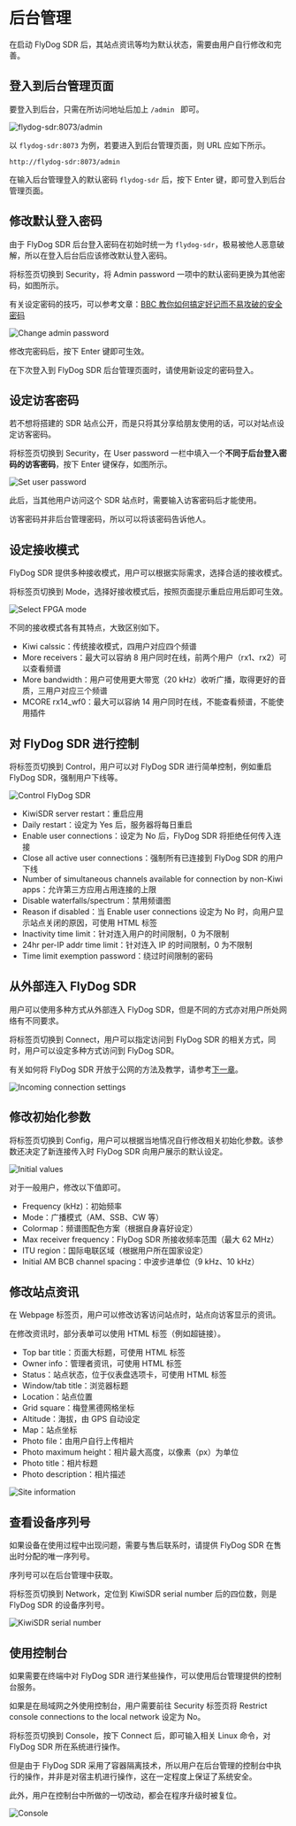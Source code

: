 # 后台管理

在启动 FlyDog SDR 后，其站点资讯等均为默认状态，需要由用户自行修改和完善。

## 登入到后台管理页面

要登入到后台，只需在所访问地址后加上 `/admin ` 即可。

![flydog-sdr:8073/admin](/manual/admin_1.png "flydog-sdr:8073/admin")

以 `flydog-sdr:8073` 为例，若要进入到后台管理页面，则 URL 应如下所示。

```
http://flydog-sdr:8073/admin
```

在输入后台管理登入的默认密码 `flydog-sdr` 后，按下 Enter 键，即可登入到后台管理页面。

## 修改默认登入密码

由于 FlyDog SDR 后台登入密码在初始时统一为 `flydog-sdr`，极易被他人恶意破解，所以在登入后台后应该修改默认登入密码。

将标签页切换到 Security，将 Admin password 一项中的默认密码更换为其他密码，如图所示。

有关设定密码的技巧，可以参考文章：[BBC 教你如何搞定好记而不易攻破的安全密码](https://www.bbc.com/zhongwen/simp/50282159)

![Change admin password](/manual/admin_2.png "Change admin password")

修改完密码后，按下 Enter 键即可生效。

在下次登入到 FlyDog SDR 后台管理页面时，请使用新设定的密码登入。

## 设定访客密码

若不想将搭建的 SDR 站点公开，而是只将其分享给朋友使用的话，可以对站点设定访客密码。

将标签页切换到 Security，在 User password 一栏中填入一个**不同于后台登入密码的访客密码**，按下 Enter 键保存，如图所示。

![Set user password](/manual/admin_3.png "Set user password")

此后，当其他用户访问这个 SDR 站点时，需要输入访客密码后才能使用。

访客密码并非后台管理密码，所以可以将该密码告诉他人。

## 设定接收模式

FlyDog SDR 提供多种接收模式，用户可以根据实际需求，选择合适的接收模式。

将标签页切换到 Mode，选择好接收模式后，按照页面提示重启应用后即可生效。

![Select FPGA mode](/manual/admin_4.png "Select FPGA mode")

不同的接收模式各有其特点，大致区别如下。

 - Kiwi calssic：传统接收模式，四用户对应四个频谱
 - More receivers：最大可以容纳 8 用户同时在线，前两个用户（rx1、rx2）可以查看频谱
 - More bandwidth：用户可使用更大带宽（20 kHz）收听广播，取得更好的音质，三用户对应三个频谱
 - MCORE rx14_wf0：最大可以容纳 14 用户同时在线，不能查看频谱，不能使用插件

## 对 FlyDog SDR 进行控制

将标签页切换到 Control，用户可以对 FlyDog SDR 进行简单控制，例如重启 FlyDog SDR，强制用户下线等。

![Control FlyDog SDR](/manual/admin_5.png "Control FlyDog SDR")

 - KiwiSDR server restart：重启应用
 - Daily restart：设定为 Yes 后，服务器将每日重启
 - Enable user connections：设定为 No 后，FlyDog SDR 将拒绝任何传入连接
 - Close all active user connections：强制所有已连接到 FlyDog SDR 的用户下线
 - Number of simultaneous channels available for connection by non-Kiwi apps：允许第三方应用占用连接的上限
 - Disable waterfalls/spectrum：禁用频谱图
 - Reason if disabled：当 Enable user connections 设定为 No 时，向用户显示站点关闭的原因，可使用 HTML 标签
 - Inactivity time limit：针对连入用户的时间限制，0 为不限制
 - 24hr per-IP addr time limit：针对连入 IP 的时间限制，0 为不限制
 - Time limit exemption password：绕过时间限制的密码

## 从外部连入 FlyDog SDR

用户可以使用多种方式从外部连入 FlyDog SDR，但是不同的方式亦对用户所处网络有不同要求。

将标签页切换到 Connect，用户可以指定访问到 FlyDog SDR 的相关方式，同时，用户可以设定多种方式访问到 FlyDog SDR。

有关如何将 FlyDog SDR 开放于公网的方法及教学，请参考[下一章](https://sdrotg.com/manual/public.html#%E5%B0%86-flydog-sdr-%E5%BC%80%E6%94%BE%E4%BA%8E%E5%85%AC%E7%BD%91)。

![Incoming connection settings](/manual/admin_6.png "Incoming connection settings")

## 修改初始化参数

将标签页切换到 Config，用户可以根据当地情况自行修改相关初始化参数。该参数还决定了新连接传入时 FlyDog SDR 向用户展示的默认设定。

![Initial values](/manual/admin_7.png "Initial values")

对于一般用户，修改以下值即可。

 - Frequency (kHz)：初始频率
 - Mode：广播模式（AM、SSB、CW 等）
 - Colormap：频谱图配色方案（根据自身喜好设定）
 - Max receiver frequency：FlyDog SDR 所接收频率范围（最大 62 MHz）
 - ITU region：国际电联区域（根据用户所在国家设定）
 - Initial AM BCB channel spacing：中波步进单位（9 kHz、10 kHz）

## 修改站点资讯

在 Webpage 标签页，用户可以修改访客访问站点时，站点向访客显示的资讯。

在修改资讯时，部分表单可以使用 HTML 标签（例如超链接）。

 - Top bar title：页面大标题，可使用 HTML 标签
 - Owner info：管理者资讯，可使用 HTML 标签
 - Status：站点状态，位于仪表盘选项卡，可使用 HTML 标签
 - Window/tab title：浏览器标题
 - Location：站点位置
 - Grid square：梅登黑德网格坐标
 - Altitude：海拔，由 GPS 自动设定
 - Map：站点坐标
 - Photo file：由用户自行上传相片
 - Photo maximum height：相片最大高度，以像素（px）为单位
 - Photo title：相片标题
 - Photo description：相片描述

![Site information](/manual/admin_8.png "Site information")

## 查看设备序列号

如果设备在使用过程中出现问题，需要与售后联系时，请提供 FlyDog SDR 在售出时分配的唯一序列号。

序列号可以在后台管理中获取。

将标签页切换到 Network，定位到 KiwiSDR serial number 后的四位数，则是 FlyDog SDR 的设备序列号。

![KiwiSDR serial number](/manual/admin_9.png "KiwiSDR serial number")

## 使用控制台

如果需要在终端中对 FlyDog SDR 进行某些操作，可以使用后台管理提供的控制台服务。

如果是在局域网之外使用控制台，用户需要前往 Security 标签页将 Restrict console connections to the local network 设定为 No。

将标签页切换到 Console，按下 Connect 后，即可输入相关 Linux 命令，对 FlyDog SDR 所在系统进行操作。

但是由于 FlyDog SDR 采用了容器隔离技术，所以用户在后台管理的控制台中执行的操作，并非是对宿主机进行操作，这在一定程度上保证了系统安全。

此外，用户在控制台中所做的一切改动，都会在程序升级时被复位。

![Console](/manual/admin_10.png "Console")
